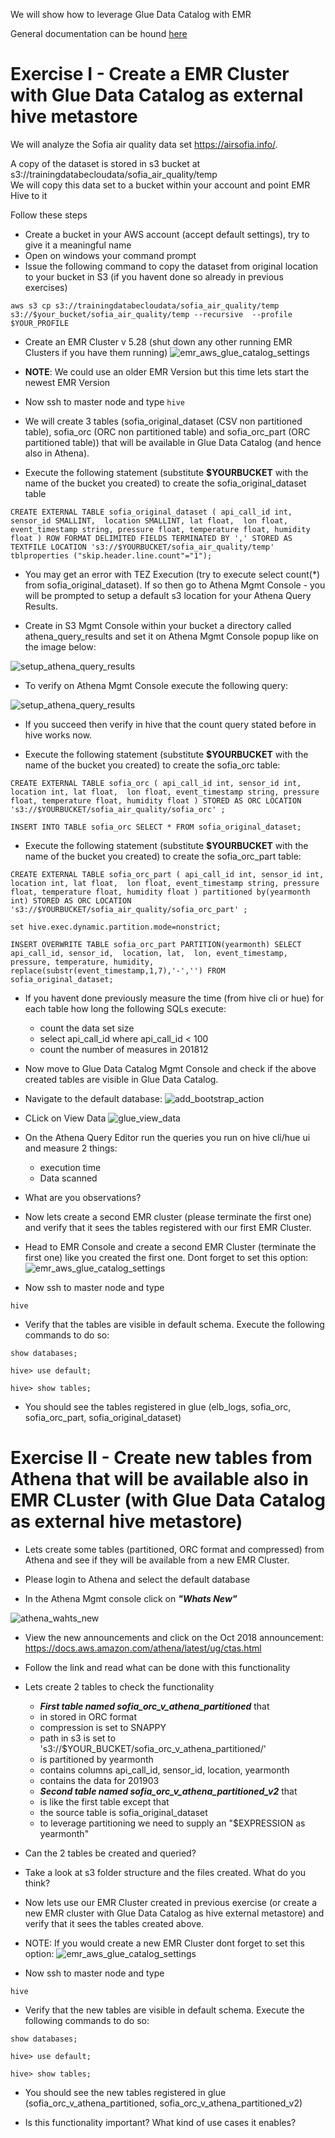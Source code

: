 We will show how to leverage Glue Data Catalog with EMR

General documentation can be hound [here](https://docs.amazonaws.cn/en_us/emr/latest/ReleaseGuide/emr-metastore-external-hive.html)

# Exercise I - Create a EMR Cluster with Glue Data Catalog as external hive metastore

We will analyze the Sofia air quality data set https://airsofia.info/.

A copy of the dataset is stored in s3 bucket at s3://trainingdatabecloudata/sofia_air_quality/temp    
We will copy this data set to a bucket within your account and point EMR Hive to it

Follow these steps

* Create a bucket in your AWS account (accept default settings), try to give it a meaningful name
* Open on windows your command prompt
* Issue the following command to copy the dataset from original location to your bucket in S3 (if you havent done so already in previous exercises)


`
aws s3 cp s3://trainingdatabecloudata/sofia_air_quality/temp s3://$your_bucket/sofia_air_quality/temp --recursive  --profile $YOUR_PROFILE
`


* Create an EMR Cluster v 5.28 (shut down any other running EMR Clusters if you have them running)
![emr_aws_glue_catalog_settings](img/emr_aws_glue_catalog_settings.PNG)

* **NOTE**: We could use an older EMR Version but this time lets start the newest EMR Version
* Now ssh to master node and type
`
hive
`

* We will create 3 tables (sofia_original_dataset (CSV non partitioned table), 
sofia_orc (ORC non partitioned table) and sofia_orc_part (ORC partitioned table)) that will be available 
in Glue Data Catalog (and hence also in Athena). 

* Execute the following statement (substitute **$YOURBUCKET** with the name of the bucket you created) to
create the sofia_original_dataset table

`
CREATE EXTERNAL TABLE sofia_original_dataset (
api_call_id int,
sensor_id SMALLINT, 
location SMALLINT,
lat float, 
lon float,
event_timestamp string,
pressure float,
temperature float,
humidity float
)
ROW FORMAT DELIMITED
FIELDS TERMINATED BY ','
STORED AS TEXTFILE
LOCATION 's3://$YOURBUCKET/sofia_air_quality/temp'
tblproperties ("skip.header.line.count"="1");
`

* You may get an error with TEZ Execution  (try to execute select count(*) from sofia_original_dataset). If so then go to Athena Mgmt Console -
you will be prompted to setup a default s3 location for your Athena Query Results. 

* Create in S3 Mgmt Console within your bucket a directory called athena_query_results and set it on Athena Mgmt Console popup like on the image below: 

![setup_athena_query_results](img/setup_athena_query_results.PNG)

* To verify on Athena Mgmt Console execute the following query:

![setup_athena_query_results](img/athena_test_query.PNG)

* If you succeed then verify in hive that the count query stated before in hive works now.

* Execute the following statement (substitute **$YOURBUCKET** with the name of the bucket you created) to
create the sofia_orc table:

`
CREATE EXTERNAL TABLE sofia_orc (
api_call_id int,
sensor_id int, 
location int,
lat float, 
lon float,
event_timestamp string,
pressure float,
temperature float,
humidity float
)
STORED AS ORC
LOCATION 's3://$YOURBUCKET/sofia_air_quality/sofia_orc'
;
`

`
INSERT INTO TABLE sofia_orc SELECT * FROM sofia_original_dataset;
`

* Execute the following statement (substitute **$YOURBUCKET** with the name of the bucket you created) to
create the sofia_orc_part table:

`
CREATE EXTERNAL TABLE sofia_orc_part (
api_call_id int,
sensor_id int, 
location int,
lat float, 
lon float,
event_timestamp string,
pressure float,
temperature float,
humidity float
)
partitioned by(yearmonth int)
STORED AS ORC
LOCATION 's3://$YOURBUCKET/sofia_air_quality/sofia_orc_part'
;
`

`
set hive.exec.dynamic.partition.mode=nonstrict;
`

`
INSERT OVERWRITE TABLE sofia_orc_part PARTITION(yearmonth) SELECT 
api_call_id,
sensor_id, 
location,
lat, 
lon,
event_timestamp,
pressure,
temperature,
humidity,
replace(substr(event_timestamp,1,7),'-','')
FROM sofia_original_dataset;
`

* If you havent done previously measure the time (from hive cli or hue) for each table how long the following SQLs execute:
    * count the data set size
    * select api_call_id where api_call_id < 100
    * count the number of measures in 201812
    
* Now move to Glue Data Catalog Mgmt Console and check if the above created tables are visible in Glue Data Catalog.
* Navigate to the default database:
![add_bootstrap_action](img/glue_tables.PNG)
* CLick on View Data
![glue_view_data](img/glue_view_data.PNG)
* On the Athena Query Editor run the queries you run on hive cli/hue ui and measure 2 things:
    * execution time
    * Data scanned
* What are you observations?

* Now lets create a second EMR cluster (please terminate the first one) and verify that it sees the tables registered with our first EMR Cluster.
* Head to EMR Console and create a second EMR Cluster (terminate the first one) like you created the first one. Dont forget to set this option:
![emr_aws_glue_catalog_settings](img/emr_aws_glue_catalog_settings.PNG)
* Now ssh to master node and type

`
hive
`

* Verify that the tables are visible in default schema. Execute the following commands to do so:

`
show databases;
`

`
hive> use default;
`

`
hive> show tables;
`

* You should see the tables registered in glue (elb_logs, sofia_orc, sofia_orc_part, sofia_original_dataset)


# Exercise II - Create new tables from Athena that will be available also in EMR CLuster (with Glue Data Catalog as external hive metastore) 

* Lets create some tables (partitioned, ORC format and compressed) from Athena and see if they will be available from a new EMR Cluster.

* Please login to Athena and select the default database

* In the Athena Mgmt console click on **_"Whats New"_**

![athena_wahts_new](img/athena_wahts_new.PNG)

* View the new announcements and click on the Oct 2018 announcement: https://docs.aws.amazon.com/athena/latest/ug/ctas.html

* Follow the link and read what can be done with this functionality

* Lets create 2 tables to check the functionality
   * **_First table named sofia_orc_v_athena_partitioned_** that
   * in stored in ORC format
   * compression is set to SNAPPY
   * path in s3 is set to 's3://$YOUR_BUCKET/sofia_orc_v_athena_partitioned/'
   * is partitioned by yearmonth
   * contains columns api_call_id, sensor_id, location, yearmonth
   * contains the data for 201903
   * **_Second table named sofia_orc_v_athena_partitioned_v2_** that
   * is like the first table except that
   * the source table is sofia_original_dataset
   * to leverage partitioning we need to supply an "$EXPRESSION as yearmonth"
   
* Can the 2 tables be created and queried?
* Take a look at s3 folder structure and the files created. What do you think?
* Now lets use our EMR Cluster created in previous exercise (or create a new EMR cluster with Glue Data Catalog as hive external metastore) and verify that it sees the tables created above.
* NOTE: If you would create a new EMR Cluster dont forget to set this option:
![emr_aws_glue_catalog_settings](img/emr_aws_glue_catalog_settings.PNG)
* Now ssh to master node and type

`
hive
`

* Verify that the new tables are visible in default schema. Execute the following commands to do so:

`
show databases;
`

`
hive> use default;
`

`
hive> show tables;
`

* You should see the new tables registered in glue (sofia_orc_v_athena_partitioned, sofia_orc_v_athena_partitioned_v2)

* Is this functionality important? What kind of use cases it enables?


   
    

